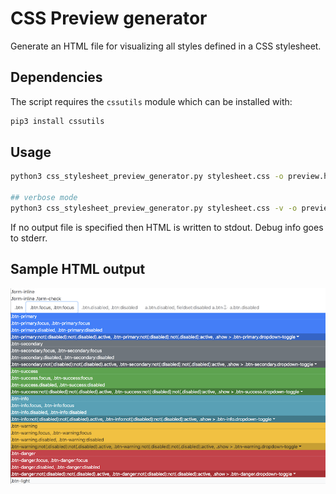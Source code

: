 # CSS Preview generator

Generate an HTML file for visualizing all styles defined in a CSS stylesheet.

## Dependencies

The script requires the `cssutils` module which can be installed with:

```bash
pip3 install cssutils
```


## Usage

```bash
python3 css_stylesheet_preview_generator.py stylesheet.css -o preview.html

## verbose mode
python3 css_stylesheet_preview_generator.py stylesheet.css -v -o preview.html
```

If no output file is specified then HTML is written to stdout. Debug info goes to stderr.

## Sample HTML output

![CSS stylesheet HTML preview — generated image](css_stylesheet_preview_html_generator.png?raw=true "Title")
